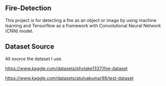## Fire-Detection

This project is for detecting a fire as an object or image by using machine learning and Tensorflow as a framework with Convolutional Neural Network (CNN) model.

## Dataset Source

All source the dataset I use.

https://www.kaggle.com/datasets/phylake1337/fire-dataset

https://www.kaggle.com/datasets/atulyakumar98/test-dataset

